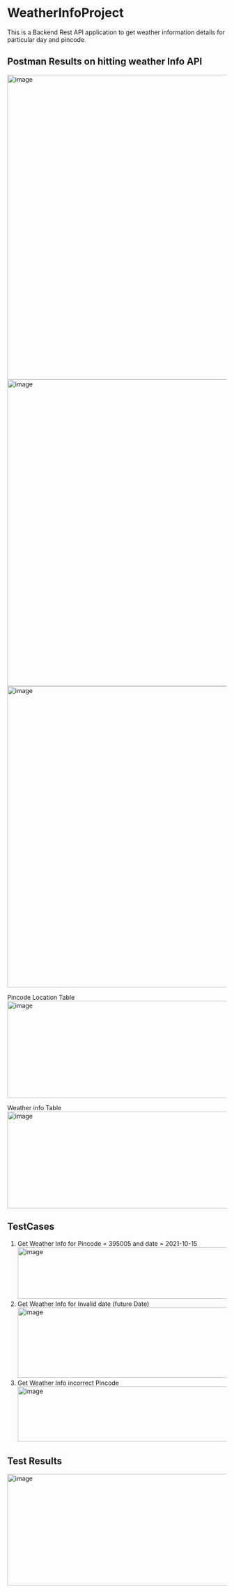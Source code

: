 # WeatherInfoProject
This is a Backend Rest API application to get weather information details for particular day and pincode.

## Postman Results on hitting weather Info API

<img width="1183" height="698" alt="image" src="https://github.com/user-attachments/assets/4744c0cd-bae8-4159-971d-ea8e092aa574" />
<br/>
<img width="1290" height="702" alt="image" src="https://github.com/user-attachments/assets/5bb0c6b9-9aa5-49b6-95cf-7b082a1be15a" />
<br/>
<img width="1350" height="690" alt="image" src="https://github.com/user-attachments/assets/d180c67b-d571-4812-b95a-6894dbed155c" />


Pincode Location Table
<img width="923" height="222" alt="image" src="https://github.com/user-attachments/assets/4a371c10-8396-43fa-b3ee-439963a30028" />
<br/>

Weather info Table
<img width="923" height="222" alt="image" src="https://github.com/user-attachments/assets/fcfe81cc-678a-4fbd-9024-68b2227f92d8" />
<br/>

## TestCases
1. Get Weather Info for Pincode = 395005 and date = 2021-10-15
   <img width="960" height="118" alt="image" src="https://github.com/user-attachments/assets/e89deb00-4e0a-4c6c-ada8-bf4a77a6254e" />
2. Get Weather Info for Invalid date (future Date)
    <img width="1098" height="161" alt="image" src="https://github.com/user-attachments/assets/5dc646d7-fa54-4c3a-a310-c0be90243b5d" />
3. Get Weather Info incorrect Pincode
   <img width="1127" height="126" alt="image" src="https://github.com/user-attachments/assets/7dfe66d0-a03f-460d-8191-ab1301a5aa6f" />

## Test Results
   <img width="1441" height="256" alt="image" src="https://github.com/user-attachments/assets/44d6cb83-9d5d-4af4-93fc-a388ed1282a0" />







